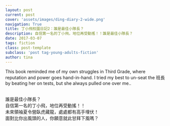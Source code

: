 ```yaml
---
layout: post
current: post
cover: 'assets/images/ding-diary-2-wide.png'
navigation: True
title: 丁小飛校園日記2：誰是最佳小隊長？
description: 自信第一名的丁小飛，地位再受動搖！！誰是最佳小隊長？
date: 2017-03-07
tags: fiction
class: post-template
subclass: 'post tag-young-adults-fiction'
author: tina
---
```


This book reminded me of my own struggles in Third Grade, where reputation and power goes hand-in-hand. I tried my best to un-seat the 班長 by beating her on tests, but she always pulled one over me..

>
<br>誰是最佳小隊長？
<br>自信第一名的丁小飛，地位再受動搖！！
<br>未來領袖夏令營臥虎藏龍，處處都有高手埋伏！
<br>面對比你出風頭的人，你願意就此甘拜下風嗎？
